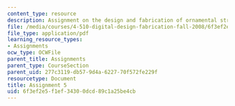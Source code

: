 ```yaml
---
content_type: resource
description: Assignment on the design and fabrication of ornamental structures.
file: /media/courses/4-510-digital-design-fabrication-fall-2008/6f3ef2e5f1ef34300dcd89c1a25be4cb_assn5.pdf
file_type: application/pdf
learning_resource_types:
- Assignments
ocw_type: OCWFile
parent_title: Assignments
parent_type: CourseSection
parent_uid: 277c3119-db57-9d4a-6227-70f572fe229f
resourcetype: Document
title: Assignment 5
uid: 6f3ef2e5-f1ef-3430-0dcd-89c1a25be4cb
---
```

